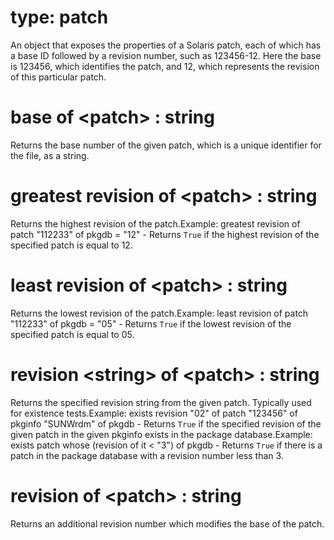 # type: patch

An object that exposes the properties of a Solaris patch, each of which has a base ID followed by a revision number, such as 123456-12. Here the base is 123456, which identifies the patch, and 12, which represents the revision of this particular patch.

# base of &lt;patch&gt; : string

Returns the base number of the given patch, which is a unique identifier for the file, as a string.

# greatest revision of &lt;patch&gt; : string

Returns the highest revision of the patch.Example: greatest revision of patch "112233" of pkgdb = "12" - Returns `True` if the highest revision of the specified patch is equal to 12.

# least revision of &lt;patch&gt; : string

Returns the lowest revision of the patch.Example: least revision of patch "112233" of pkgdb = "05" - Returns `True` if the lowest revision of the specified patch is equal to 05.

# revision &lt;string&gt; of &lt;patch&gt; : string

Returns the specified revision string from the given patch. Typically used for existence tests.Example: exists revision "02" of patch "123456" of pkginfo "SUNWrdm" of pkgdb  - Returns `True` if the specified revision of the given patch in the given pkginfo exists in the package database.Example: exists patch whose (revision of it &lt; "3") of pkgdb - Returns `True` if there is a patch in the package database with a revision number less than 3.

# revision of &lt;patch&gt; : string

Returns an additional revision number which modifies the base of the patch.
